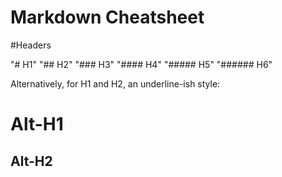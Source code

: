 Markdown Cheatsheet
======

#Headers

"# H1"
"## H2"
"### H3"
"#### H4"
"##### H5"
"###### H6"

Alternatively, for H1 and H2, an underline-ish style:

Alt-H1
======

Alt-H2
------

